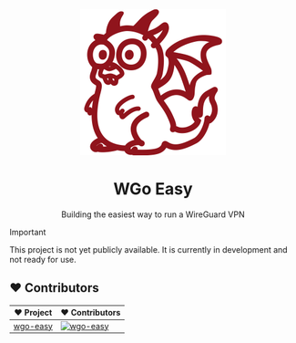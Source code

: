 <div align="center">
  <img
    width="256px"
    src="https://raw.githubusercontent.com/wgo-easy/.github/main/profile/assets/logo.svg"
  />

  # WGo Easy

  Building the easiest way to run a WireGuard VPN

</div>

> [!IMPORTANT]
> This project is not yet publicly available. It is currently in development and not ready for use.

## ❤️ Contributors

[wgo-easy]: https://contrib.rocks/image?repo=wgo-easy/wgo-easy&max=12

|                    ❤️ Project                    | ❤️ Contributors                                                         |
| :----------------------------------------------: | :---------------------------------------------------------------------- |
| [wgo-easy](https://github.com/wgo-easy/wgo-easy) | [![wgo-easy]](https://github.com/wgo-easy/wgo-easy/graphs/contributors) |
